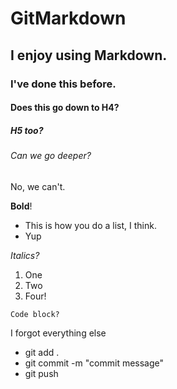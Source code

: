 # GitMarkdown

## I enjoy using Markdown.

### I've done this before.

#### Does this go down to H4?

##### H5 too?

###### Can we go deeper?

No, we can't.

**Bold**!

* This is how you do a list, I think.
* Yup

_Italics?_

1. One
2. Two
3. Four!

```Code block?```

I forgot everything else

- git add .
- git commit -m "commit message"
- git push